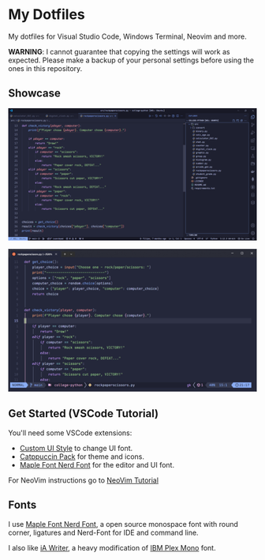 # My Dotfiles

My dotfiles for Visual Studio Code, Windows Terminal, Neovim and more.

**WARNING**: I cannot guarantee that copying the settings will work as expected. Please make a backup of your personal settings before using the ones in this repository.

## Showcase

![vscode image](./img/vscode-showcase.png)

![terminal image](./img/terminal-showcase.png)

## Get Started (VSCode Tutorial)

You'll need some VSCode extensions:

- [Custom UI Style](https://marketplace.visualstudio.com/items?itemName=subframe7536.custom-ui-style) to change UI font.
- [Catppuccin Pack](https://marketplace.visualstudio.com/items?itemName=Catppuccin.catppuccin-vsc-pack) for theme and icons.
- [Maple Font Nerd Font](https://github.com/subframe7536/maple-font) for the editor and UI font.

For NeoVim instructions go to [NeoVim Tutorial](./config/nvim/README.md)

## Fonts

I use [Maple Font Nerd Font](https://github.com/subframe7536/maple-font), a open source monospace font with round corner, ligatures and Nerd-Font for IDE and command line.

I also like [iA Writer](https://github.com/ryanoasis/nerd-fonts/releases/download/v3.2.1/iA-Writer.zip), a heavy modification of [IBM Plex Mono](https://github.com/ryanoasis/nerd-fonts/releases/download/v3.2.1/IBMPlexMono.zip) font.
